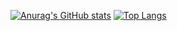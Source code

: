[![Anurag's GitHub stats](https://github-readme-stats.vercel.app/api?username=mohammadsaadati80&theme=tokyonight&hide=prs&count_private=true&show_icons=true&include_all_commits=true)](https://github.com/anuraghazra/github-readme-stats) 
[![Top Langs](https://github-readme-stats.vercel.app/api/top-langs/?username=mohammadsaadati80&layout=compact&langs_count=9&hide=css,html,jupyter%20notebook,tex&theme=tokyonight)](https://github.com/anuraghazra/github-readme-stats)
